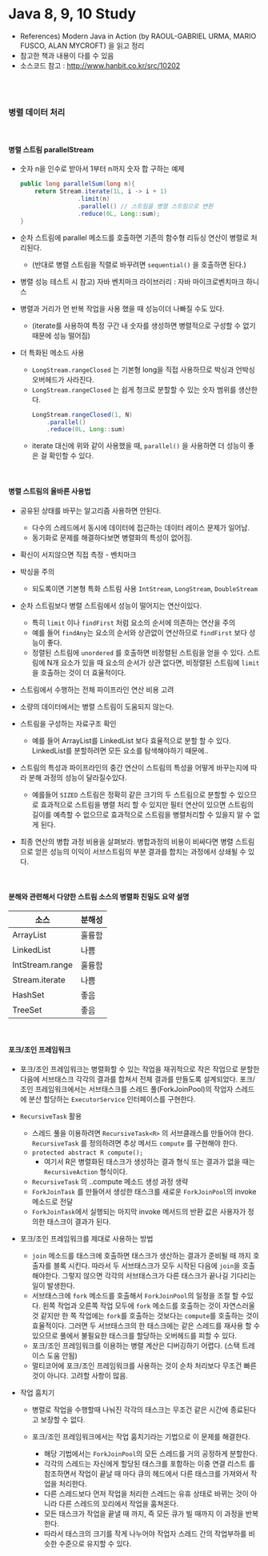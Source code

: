 # Java 8, 9, 10 Study
- References) Modern Java in Action (by RAOUL-GABRIEL URMA, MARIO FUSCO, ALAN MYCROFT) 을 읽고 정리
- 참고한 책과 내용이 다를 수 있음
- 소스코드 참고 : http://www.hanbit.co.kr/src/10202

</br></br>

### 병렬 데이터 처리

</br>

#### 병렬 스트림 parallelStream

- 숫자 n을 인수로 받아서 1부터 n까지 숫자 합 구하는 예제
    ```java
    public long parallelSum(long n){
        return Stream.iterate(1L, i -> i + 1)
                    .limit(n)
                    .parallel() // 스트림을 병렬 스트림으로 변환
                    .reduce(0L, Long::sum);
    }
    ```

- 순차 스트림에 parallel 메소드를 호출하면 기존의 함수형 리듀싱 연산이 병렬로 처리된다.
    - (반대로 병렬 스트림을 직렬로 바꾸려면 ```sequential()``` 을 호출하면 된다.)

- 병렬 성능 테스트 시 참고) 자바 벤치마크 라이브러리 : 자바 마이크로벤치마크 하니스

-	병렬과 거리가 먼 반복 작업을 사용 했을 때 성능이더 나빠질 수도 있다.
    - (iterate를 사용하여 특정 구간 내 숫자를 생성하면 병렬적으로 구성할 수 없기때문에 성능 떨어짐)

- 더 특화된 메소드 사용
    - ```LongStream.rangeClosed``` 는 기본형 long을 직접 사용하므로 박싱과 언박싱 오버헤드가 사라진다.
    - ```LongStream.rangeClosed``` 는 쉽게 청크로 분할할 수 있는 숫자 범위를 생산한다.
        ```java
        LongStream.rangeClosed(1, N)
            .parallel()
            .reduce(0L, Long::sum)
        ```
     - iterate 대신에 위와 같이 사용했을 때, ```parallel()``` 을 사용하면 더 성능이 좋은 걸 확인할 수 있다.
 
</br>
 
#### 병렬 스트림의 올바른 사용법

- 공유된 상태를 바꾸는 알고리즘 사용하면 안된다. 
    - 다수의 스레드에서 동시에 데이터에 접근하는 데이터 레이스 문제가 일어남.
    - 동기화로 문제를 해결하다보면 병렬화의 특성이 없어짐.
    
- 확신이 서지않으면 직접 측정 - 벤치마크

- 박싱을 주의
    - 되도록이면 기본형 특화 스트림 사용 ```IntStream```, ```LongStream```, ```DoubleStream```

- 순차 스트림보다 병렬 스트림에서 성능이 떨어지는 연산이있다. 
    - 특히 ```limit``` 이나 ```findFirst``` 처럼 요소의 순서에 의존하는 연산을 주의 
    - 예를 들어 ```findAny```는 요소의 순서와 상관없이 연산하므로 ```findFirst``` 보다 성능이 좋다. 
    - 정렬된 스트림에 ```unordered``` 를 호출하면 비정렬된 스트림을 얻을 수 있다.
      스트림에 N개 요소가 있을 때 요소의 순서가 상관 없다면, 비정렬된 스트림에 ```limit```을 호출하는 것이 더 효율적이다.

- 스트림에서 수행하는 전체 파이프라인 연산 비용 고려
	
- 소량의 데이터에서는 병렬 스트림이 도움되지 않는다.

- 스트림을 구성하는 자료구조 확인
    - 예를 들어 ArrayList를 LinkedList 보다 효율적으로 분할 할 수 있다. LinkedList를 분할하려면 모든 요소를 탐색해야하기 때문에..

- 스트림의 특성과 파이프라인의 중간 연산이 스트림의 특성을 어떻게 바꾸는지에 따라 분해 과정의 성능이 달라질수있다. 
    - 예를들어 ```SIZED``` 스트림은 정확히 같은 크기의 두 스트림으로 분할할 수 있으므로 효과적으로 스트림을 병렬 처리 할 수 있지만 
      필터 연산이 있으면 스트림의 길이를 예측할 수 없으므로 효과적으로 스트림을 병렬처리할 수 있을지 알 수 없게 된다.

- 최종 연산의 병합 과정 비용을 살펴보라. 병합과정의 비용이 비싸다면 병렬 스트림으로 얻은 성능의 이익이 서브스트림의 부분 결과를 합치는 과정에서 상쇄될 수 있다.

</br>

#### 분해와 관련해서 다양한 스트림 소스의 병렬화 친밀도 요약 설명

|소스|분해성|
|----|-----|
|ArrayList|훌륭함|
|LinkedList|나쁨|
|IntStream.range|훌륭함|
|Stream.iterate|나쁨|
|HashSet|좋음|
|TreeSet|좋음|

</br>

#### 포크/조인 프레임워크

- 포크/조인 프레임워크는 병렬화할 수 있는 작업을 재귀적으로 작은 작업으로 분할한 다음에 서브태스크 각각의 결과를 합쳐서 전체 결과를 만들도록 설계되었다. 
    포크/조인 프레임워크에서는 서브태스크를 스레드 풀(ForkJoinPool)의 작업자 스레드에 분산 할당하는 ```ExecutorService``` 인터페이스를 구현한다.

- ```RecursiveTask``` 활용
    - 스레드 풀을 이용하려면 ```RecursiveTask<R>``` 의 서브클래스를 만들어야 한다. ```RecursiveTask``` 를 정의하려면 
        추상 메서드 ```compute``` 를 구현해야 한다.
    - ```protected abstract R compute();```
        - 여기서 R은 병렬화된 태스크가 생성하는 결과 형식 또는 결과가 없을 때는 ```RecursiveAction``` 형식이다.
    - ```RecursiveTask``` 의 ..compute 메소드 생성 과정 생략
    - ```ForkJoinTask``` 를 만들어서 생성한 태스크를 새로운 ```ForkJoinPool```의 invoke 메소드로 전달
    - ```ForkJoinTask```에서 실행되는 마지막 invoke 메서드의 반환 값은 사용자가 정의한 태스크이 결과가 된다.

- 포크/조인 프레임워크를 제대로 사용하는 방법
    - ```join``` 메소드를 태스크에 호출하면 태스크가 생산하는 결과가 준비될 때 까지 호출자를 블록 시킨다. 
        따라서 두 서브태스크가 모두 시작된 다음에 ```join```을 호출해야한다. 그렇지 않으면 각각의 서브태스크가 다른 태스크가 끝나길 기다리는 일이 발생한다.
    - 서브태스크에 ```fork``` 메소드를 호출해서 ```ForkJoinPool```의 일정을 조절 할 수있다. 
        왼쪽 작업과 오른쪽 작업 모두에 ```fork``` 메소드를 호출하는 것이 자연스러울 것 같지만 
        한 쪽 작업에는 ```fork```를 호출하는 것보다는 ```compute```를 호출하는 것이 효율적이다. 
        그러면 두 서브태스크의 한 태스크에는 같은 스레드를 재사용 할 수 있으므로 풀에서 불필요한 태스크를 할당하는 오버헤드를 피할 수 있다.
    - 포크/조인 프레임워크를 이용하는 병렬 계산은 디버깅하기 어렵다. (스택 트레이스 도움 안됨)
    - 멀티코어에 포크/조인 프레임워크를 사용하는 것이 순차 처리보다 무조건 빠른 것이 아니다. 고려할 사항이 많음.

- 작업 훔치기
    - 병렬로 작업을 수행할때 나눠진 각각의 태스크는 무조건 같은 시간에 종료된다고 보장할 수 없다. 
    
    - 포크/조인 프레임워크에서는 작업 훔치기라는 기법으로 이 문제를 해결한다. 
      - 해당 기법에서는 ```ForkJoinPool```의 모든 스레드를 거의 공정하게 분할한다. 
      - 각각의 스레드는 자신에게 할당된 태스크를 포함하는 이중 연결 리스트 를 참조하면서 작업이 끝날 때 마다 
        큐의 헤드에서 다른 태스크를 가져와서 작업을 처리한다. 
      - 다른 스레드보다 먼저 작업을 처리한 스레드는 유휴 상태로 바뀌는 것이 아니라 다른 스레드의 꼬리에서 작업을 훔쳐온다. 
      - 모든 태스크가 작업을 끝낼 때 까지, 즉 모든 큐가 빌 때까지 이 과정을 반복한다. 
      - 따라서 태스크의 크기를 작게 나누어야 작업자 스레드 간의 작업부하를 비슷한 수준으로 유지할 수 있다.


</br>


</br>


</br>


</br>


</br>
